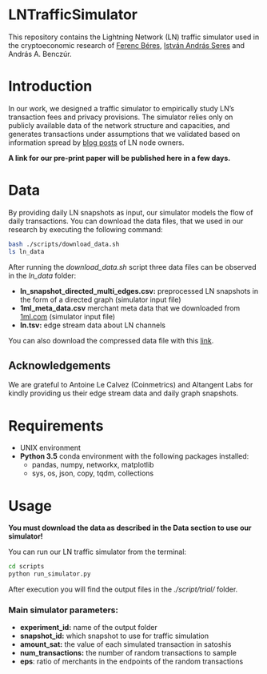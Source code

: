 ﻿# LNTrafficSimulator

This repository contains the Lightning Network (LN) traffic simulator used in the cryptoeconomic research of [Ferenc Béres](https://github.com/ferencberes), [István András Seres](https://github.com/seresistvanandras) and András A. Benczúr.

# Introduction

In our work, we designed a traffic simulator to empirically study LN’s transaction fees and privacy provisions. The simulator relies only on publicly available data of the network structure and capacities, and generates transactions under assumptions that we validated based on information spread by  [blog posts](https://www.trustnodes.com/2019/08/20/guy-makes-20-a-month-for-locking-5-million-worth-of-bitcoin-on-the-lightning-network?fbclid=IwAR2-p8nWdg0ayO9S0Uz7qg3wmh_A8Wy6ueX8r3dLQvDTyJaj1ReSbYalnWI) of LN node owners.

**A link for our pre-print paper will be published here in a few days.**

# Data

By providing daily LN snapshots as input, our simulator models the flow of daily transactions. You can download the data files, that we used in our research by executing the following command:

```bash
bash ./scripts/download_data.sh
ls ln_data
```
After running the *download_data.sh* script three data files can be observed in the *ln_data* folder:

- **ln_snapshot_directed_multi_edges.csv:** preprocessed LN snapshots in the form of a directed graph (simulator input file)
- **1ml_meta_data.csv** merchant meta data that we downloaded from [1ml.com](https://1ml.com/) (simulator input file)
- **ln.tsv:** edge stream data about LN channels

You can also download the compressed data file with this [link](https://dms.sztaki.hu/~fberes/ln/ln_data.zip).

## Acknowledgements

We are grateful to Antoine Le Calvez (Coinmetrics) and Altangent Labs for kindly providing us their edge stream data and daily graph snapshots.

# Requirements

- UNIX environment
- **Python 3.5** conda environment with the following packages installed:
    - pandas, numpy, networkx, matplotlib
    - sys, os, json, copy, tqdm, collections 

# Usage

**You must download the data as described in the Data section to use our simulator!**

You can run our LN traffic simulator from the terminal:
```bash
cd scripts
python run_simulator.py
```

After execution you will find the output files in the *./script/trial/* folder.

### Main simulator parameters:

- **experiment_id:** name of the output folder
- **snapshot_id:** which snapshot to use for traffic simulation
- **amount_sat:** the value of each simulated transaction in satoshis
- **num_transactions:** the number of random transactions to sample
- **eps**: ratio of merchants in the endpoints of the random transactions
